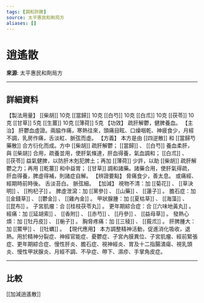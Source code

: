 ```yaml
---
tags: [調和肝脾]
source: 太平惠民和劑局方
aliases: []
---
```


# 逍遙散

**來源**: 太平惠民和劑局方  

---

## 詳細資料
【製法用量】 [[柴胡]] 10克 [[當歸]] 10克 [[白芍]] 10克 [[白朮]] 10克 [[茯苓]] 10克 [[甘草]] 5克 [[生薑]] 10克 [[薄荷]] 5克
【功效】
疏肝解鬱，健脾養血。
【主治】
肝鬱血虛證。兩脇作痛，寒熱往來，頭痛目眩、口燥咽乾、神疲食少，月經不調，乳房作痛，舌淡紅、脈弦而虛。
【方義】
本方是由 [[四逆散]] 和 [[當歸芍藥散]] 合方衍化而成。方中 [[柴胡]] 疏肝解鬱； [[當歸]] 、 [[白芍]] 養血柔肝，與 [[柴胡]] 合用，疏養並用，使肝氣條達，肝血得養，氣血調和； [[白朮]] 、 [[茯苓]] 益氣健脾，以防肝木剋犯脾土；再加 [[薄荷]] 少許，以助 [[柴胡]] 疏肝解鬱之力；再用 [[乾薑]] 和中益胃； [[甘草]] 調和諸藥。諸藥合用，使肝氣得疏，肝血得養，脾虛得補，則諸症自解。
【辨證要點】
脅痛食少，善太息。
或痛經、經期時前時後。
舌淡苔白。
脈弦細。
【加減】
視物不清：加 [[菊花]] 、 [[草決明]] 、 [[枸杞子]] 。
脾虛泄瀉：加 [[黨參]] 、 [[山藥]] 、 [[蓮子]] 。
膽石症：加 [[金錢草]] 、 [[鬱金]] 、 [[雞內金]] 。
甲狀腺腫：加 [[夏枯草]] 、 [[海藻]] 、 [[昆布]] 。
子宮肌瘤：合 [[桂枝茯苓丸]] 。
更年期綜合症：合 [[六味地黃丸]] 。
經痛：加 [[延胡索]] 、 [[香附]] 、 [[赤芍]] 、 [[丹參]] 、 [[益母草]] 。
發熱心煩：加 [[牡丹皮]] 、 [[梔子]] 。
胸脅疼痛：加 [[三稜]] 、 [[莪朮]] 。
肝脾腫大：加 [[鱉甲]] 、 [[牡蠣]] 。
【現代應用】
本方調整精神活動，促進消化吸收，退熱。用於精神分裂症、神經官能症、憂鬱症、子宮內膜異位、子宮肌瘤、經前緊張症、更年期綜合症、慢性肝炎、膽石症、視神經炎、胃及十二指腸潰瘍、視乳頭炎、慢性甲狀腺炎、月經不調、不孕症、帶下、濕疹、手掌角皮症。

---

## 比較
[[加減逍遙散]]
